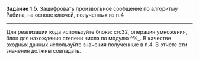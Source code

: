 **Задание 1.5**. 
Зашифровать произвольное сообщение по алгоритму Рабина, на основе ключей, полученных из п.4

---

Для реализации кода используйте блоки: crc32, операция умножения, блок для нахождения степени числа по
модулю _^_%_. 
В качестве входных данных используйте значения полученные в п.4. В отчете эти значения должны совпадать.